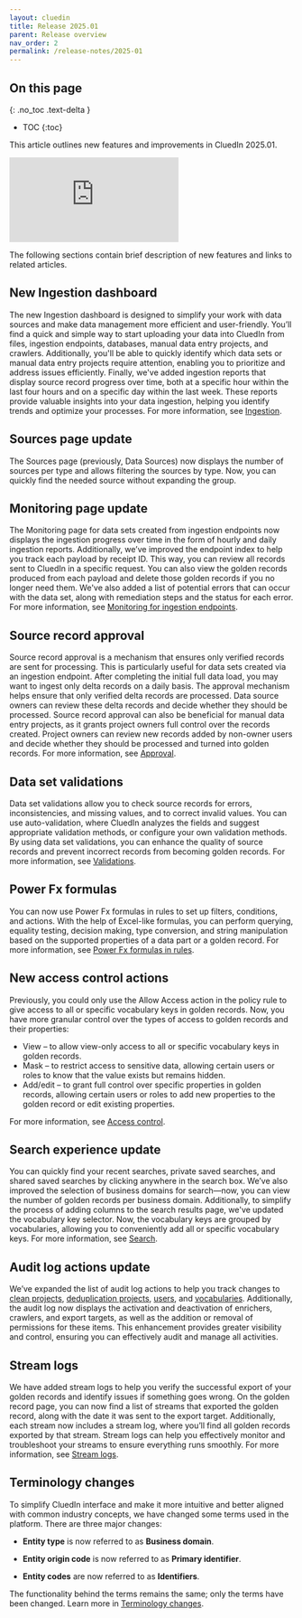 ```yaml
---
layout: cluedin
title: Release 2025.01
parent: Release overview
nav_order: 2
permalink: /release-notes/2025-01
---
```

## On this page
{: .no_toc .text-delta }
- TOC
{:toc}

This article outlines new features and improvements in CluedIn 2025.01.

<div class="videoFrame">
<iframe src="https://player.vimeo.com/video/1069532711?h=29e7adc1a0&amp;title=0&amp;byline=0&amp;portrait=0&amp;badge=0&amp;autopause=0&amp;player_id=0&amp;app_id=58479" frameborder="0" allow="autoplay; fullscreen; picture-in-picture; clipboard-write" title="What&#039;s new in CluedIn 2025.01"></iframe>
</div>

The following sections contain brief description of new features and links to related articles.

## New Ingestion dashboard

The new Ingestion dashboard is designed to simplify your work with data sources and make data management more efficient and user-friendly. You’ll find a quick and simple way to start uploading your data into CluedIn from files, ingestion endpoints, databases, manual data entry projects, and crawlers. Additionally, you'll be able to quickly identify which data sets or manual data entry projects require attention, enabling you to prioritize and address issues efficiently. Finally, we've added ingestion reports that display source record progress over time, both at a specific hour within the last four hours and on a specific day within the last week. These reports provide valuable insights into your data ingestion, helping you identify trends and optimize your processes. For more information, see [Ingestion](/integration).

## Sources page update

The Sources page (previously, Data Sources) now displays the number of sources per type and allows filtering the sources by type. Now, you can quickly find the needed source without expanding the group.

## Monitoring page update

The Monitoring page for data sets created from ingestion endpoints now displays the ingestion progress over time in the form of hourly and daily ingestion reports. Additionally, we’ve improved the endpoint index to help you track each payload by receipt ID. This way, you can review all records sent to CluedIn in a specific request. You can also view the golden records produced from each payload and delete those golden records if you no longer need them. We've also added a list of potential errors that can occur with the data set, along with remediation steps and the status for each error. For more information, see [Monitoring for ingestion endpoints](/integration/additional-operations-on-records/monitoring#monitoring-for-ingestion-endpoints).

## Source record approval

Source record approval is a mechanism that ensures only verified records are sent for processing. This is particularly useful for data sets created via an ingestion endpoint. After completing the initial full data load, you may want to ingest only delta records on a daily basis. The approval mechanism helps ensure that only verified delta records are processed. Data source owners can review these delta records and decide whether they should be processed. Source record approval can also be beneficial for manual data entry projects, as it grants project owners full control over the records created. Project owners can review new records added by non-owner users and decide whether they should be processed and turned into golden records. For more information, see [Approval](/integration/additional-operations-on-records/approval).

## Data set validations

Data set validations allow you to check source records for errors, inconsistencies, and missing values, and to correct invalid values. You can use auto-validation, where CluedIn analyzes the fields and suggest appropriate validation methods, or configure your own validation methods. By using data set validations, you can enhance the quality of source records and prevent incorrect records from becoming golden records. For more information, see [Validations](/integration/additional-operations-on-records/validations).

## Power Fx formulas

You can now use Power Fx formulas in rules to set up filters, conditions, and actions. With the help of Excel-like formulas, you can perform querying, equality testing, decision making, type conversion, and string manipulation based on the supported properties of a data part or a golden record. For more information, see [Power Fx formulas in rules](/management/rules/power-fx-formulas).

## New access control actions

Previously, you could only use the Allow Access action in the policy rule to give access to all or specific vocabulary keys in golden records. Now, you have more granular control over the types of access to golden records and their properties:

- View – to allow view-only access to all or specific vocabulary keys in golden records.
- Mask – to restrict access to sensitive data, allowing certain users or roles to know that the value exists but remains hidden.
- Add/edit – to grant full control over specific properties in golden records, allowing certain users or roles to add new properties to the golden record or edit existing properties.

For more information, see [Access control](/management/access-control).

## Search experience update

You can quickly find your recent searches, private saved searches, and shared saved searches by clicking anywhere in the search box. We’ve also improved the selection of business domains for search—now, you can view the number of golden records per business domain. Additionally, to simplify the process of adding columns to the search results page, we've updated the vocabulary key selector. Now, the vocabulary keys are grouped by vocabularies, allowing you to conveniently add all or specific vocabulary keys. For more information, see [Search](/key-terms-and-features/search).

## Audit log actions update
      
We’ve expanded the list of audit log actions to help you track changes to [clean projects](/preparation/clean/clean-reference#clean-project-audit-log-actions), [deduplication projects](/management/deduplication/deduplication-reference#deduplication-project-audit-log-actions), [users](/administration/user-management#user-management-reference), and [vocabularies](/management/data-catalog/vocabulary#ocabulary-overview). Additionally, the audit log now displays the activation and deactivation of enrichers, crawlers, and export targets, as well as the addition or removal of permissions for these items. This enhancement provides greater visibility and control, ensuring you can effectively audit and manage all activities.

## Stream logs

We have added stream logs to help you verify the successful export of your golden records and identify issues if something goes wrong. On the golden record page, you can now find a list of streams that exported the golden record, along with the date it was sent to the export target. Additionally, each stream now includes a stream log, where you’ll find all golden records exported by that stream. Stream logs can help you effectively monitor and troubleshoot your streams to ensure everything runs smoothly. For more information, see [Stream logs](/consume/streams/stream-logs).

## Terminology changes

To simplify CluedIn interface and make it more intuitive and better aligned with common industry concepts, we have changed some terms used in the platform. There are three major changes:

- **Entity type** is now referred to as **Business domain**.

- **Entity origin code** is now referred to as **Primary identifier**.

- **Entity codes** are now referred to as **Identifiers**.

The functionality behind the terms remains the same; only the terms have been changed. Learn more in [Terminology changes](/release-notes/terminology-changes).
